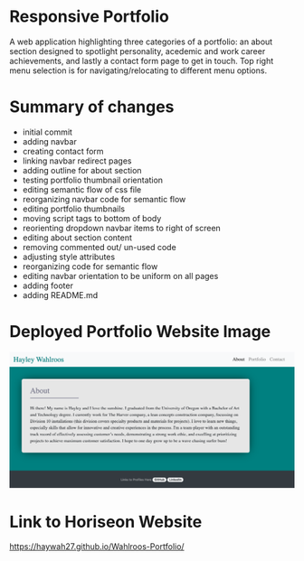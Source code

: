 # Responsive Portfolio
A web application highlighting three categories of a portfolio: an about section designed to spotlight personality, acedemic and work career achievements, and lastly a contact form page to get in touch. Top right menu selection is for navigating/relocating to different menu options.

# Summary of changes
* initial commit
* adding navbar
* creating contact form
* linking navbar redirect pages
* adding outline for about section
* testing portfolio thumbnail orientation
* editing semantic flow of css file
* reorganizing navbar code for semantic flow
* editing portfolio thumbnails
* moving script tags to bottom of body
* reorienting dropdown navbar items to right of screen
* editing about section content
* removing commented out/ un-used code
* adjusting style attributes
* reorganizing code for semantic flow
* editing navbar orientation to be uniform on all pages
* adding footer
* adding README.md



# Deployed Portfolio Website Image
<img src="./Assets/images/portfolio-screenshot.png" alt="deployed-website">

# Link to Horiseon Website
https://haywah27.github.io/Wahlroos-Portfolio/